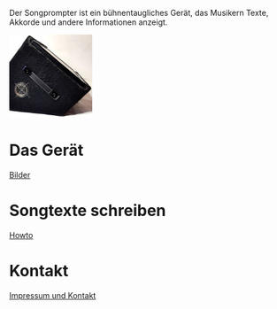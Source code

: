 Der Songprompter ist ein bühnentaugliches Gerät, das Musikern Texte, Akkorde und andere Informationen anzeigt.

![Songprompter](teaser.jpg)

# Das Gerät

[Bilder](/images)

# Songtexte schreiben

[Howto](/howto)

# Kontakt

[Impressum und Kontakt](https://danielfett.de/de/ueber-mich/)
